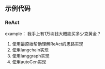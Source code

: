 ## 示例代码

### ReAct
example： 我手上有1万块钱大概能买多少克黄金？
1. 使用最原始帮助理解ReAct的思路实现
2. 使用langchain实现
3. 使用langgraph实现
4. 使用autoGen实现